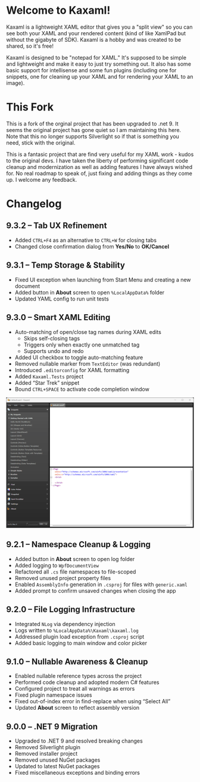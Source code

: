 # Welcome to Kaxaml!

Kaxaml is a lightweight XAML editor that gives you a "split view" so you can see both your XAML and your rendered content (kind of like XamlPad but without the gigabyte of SDK). Kaxaml is a hobby and was created to be shared, so it's free!

Kaxaml is designed to be "notepad for XAML." It's supposed to be simple and lightweight and make it easy to just try something out. It also has some basic support for intellisense and some fun plugins (including one for snippets, one for cleaning up your XAML and for rendering your XAML to an image).

# This Fork

This is a fork of the orginal project that has been upgraded to .net 9.  It seems the original project has gone quiet so I am maintaining this here.  Note that this no longer supports Silverlight so if that is something you need, stick with the original.

This is a fantasic project that are find very useful for my XAML work - kudos to the original devs.  I have taken the liberty of performing significant code cleanup and modernization as well as adding features I have always wished for.  No real roadmap to speak of, just fixing and adding things as they come up.  I welcome any feedback.

# Changelog

## 9.3.2 – Tab UX Refinement
- Added `CTRL+F4` as an alternative to `CTRL+W` for closing tabs
- Changed close confirmation dialog from **Yes/No** to **OK/Cancel**

## 9.3.1 – Temp Storage & Stability
- Fixed UI exception when launching from Start Menu and creating a new document
- Added button in **About** screen to open `%LocalAppData%` folder
- Updated YAML config to run unit tests

## 9.3.0 – Smart XAML Editing
- Auto-matching of open/close tag names during XAML edits
  - Skips self-closing tags
  - Triggers only when exactly one unmatched tag
  - Supports undo and redo
- Added UI checkbox to toggle auto-matching feature
- Removed nullable marker from `TextEditor` (was redundant)
- Introduced `.editorconfig` for XAML formatting
- Added `Kaxaml.Tests` project
- Added “Star Trek” snippet
- Bound `CTRL+SPACE` to activate code completion window

![Demo of Tag Edit Auto Match](Assets/AutoTagMatchEditing.gif)

## 9.2.1 – Namespace Cleanup & Logging
- Added button in **About** screen to open log folder
- Added logging to `WpfDocumentView`
- Refactored all `.cs` file namespaces to file-scoped
- Removed unused project property files
- Enabled `AssemblyInfo` generation in `.csproj` for files with `generic.xaml`
- Added prompt to confirm unsaved changes when closing the app

## 9.2.0 – File Logging Infrastructure
- Integrated `NLog` via dependency injection
- Logs written to `%LocalAppData%\Kaxaml\kaxaml.log`
- Addressed plugin load exception from `.csproj` script
- Added basic logging to main window and color picker

## 9.1.0 – Nullable Awareness & Cleanup
- Enabled nullable reference types across the project
- Performed code cleanup and adopted modern C# features
- Configured project to treat all warnings as errors
- Fixed plugin namespace issues
- Fixed out-of-index error in find-replace when using “Select All”
- Updated **About** screen to reflect assembly version

## 9.0.0 – .NET 9 Migration
- Upgraded to .NET 9 and resolved breaking changes
- Removed Silverlight plugin
- Removed installer project
- Removed unused NuGet packages
- Updated to latest NuGet packages
- Fixed miscellaneous exceptions and binding errors
